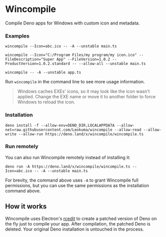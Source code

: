 # Wincompile
Compile Deno apps for Windows with custom icon and metadata.

### Examples
```
wincompile --Icon=abc.ico -- -A --unstable main.ts
```

```
wincompile --Icon="C:/Program Files/my program/my icon.ico" --FileDescription="Super App" --FileVersion=1.0.2 --ProductVersion=1.0.2.standard -- --allow-all --unstable main.ts
```

```
wincompile -- -A --unstable app.ts
```

Run `wincompile` in the command line to see more usage information.

> Windows caches EXEs' icons, so it may look like the icon wasn't applied. Change the EXE name or move it to another folder to force Windows to reload the icon.

### Installation
```
deno install -f --allow-env=DENO_DIR,LOCALAPPDATA --allow-net=raw.githubusercontent.com/Leokuma/wincompile --allow-read --allow-write --allow-run https://deno.land/x/wincompile/wincompile.ts
```

### Run remotely
You can also run Wincompile remotely instead of installing it:
```
deno run -A https://deno.land/x/wincompile/wincompile.ts --Icon=abc.ico -- -A --unstable main.ts
```
For brevity, the command above uses `-A` to grant Wincompile full permissions, but you can use the same permissions as the installation command above.

## How it works
Wincompile uses Electron's [rcedit](https://github.com/electron/rcedit) to create a patched version of Deno on the fly just to compile your app. After compilation, the patched Deno is deleted. Your original Deno installation is untouched in the process.